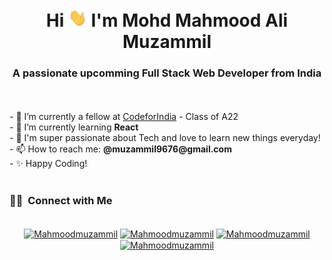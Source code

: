 <h1  align="center"> Hi <img src="https://raw.githubusercontent.com/ABSphreak/ABSphreak/master/gifs/Hi.gif" width="30px" /> I'm Mohd Mahmood Ali Muzammil</h1>
<h3 align="center">A passionate upcomming Full Stack Web Developer from India </h3>

</br>
</br>
  - 🔭 I’m currently a fellow at <a href="https://codeforindia.com/">CodeforIndia</a> - Class of A22 </br>
- 🌱 I’m currently learning <b>React</b> </br>
- 🤩 I'm super passionate about Tech and love to learn new things everyday! </br>
- 📫 How to reach me: <b>@muzammil9676@gmail.com</b> </br>
- ✨ Happy Coding!
  
</br>
</br>

<h3> 🤝🏻 &nbsp;Connect with Me </h3> 

<p align="center">
<br>
<a href="https://twitter.com/mdmahmood88" target="blank"><img align="center" src="https://raw.githubusercontent.com/rahuldkjain/github-profile-readme-generator/master/src/images/icons/Social/twitter.svg" alt="Mahmoodmuzammil" height="30" width="40" /></a>
<a href="https://www.linkedin.com/in/mohammed-mahmood-ali-muzammil-467947220/" target="blank"><img align="center" src="https://raw.githubusercontent.com/rahuldkjain/github-profile-readme-generator/master/src/images/icons/Social/linked-in-alt.svg" alt="Mahmoodmuzammil" height="30" width="40" /></a>
<a href="https://www.instagram.com/mahmood_ali24/" target="blank"><img align="center" src="https://raw.githubusercontent.com/rahuldkjain/github-profile-readme-generator/master/src/images/icons/Social/instagram.svg" alt="Mahmoodmuzammil" height="30" width="40" /></a>
<a href="mailto:muzammil9676@gmail.com?subject=Hola%20Jiji target="blank"><img align="center" src="https://raw.githubusercontent.com/rahuldkjain/github-profile-readme-generator/master/src/images/icons/Social/medium.svg" alt="Mahmoodmuzammil" height="30" width="40" /></a>
</p>

